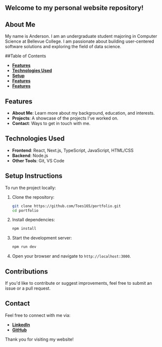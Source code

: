 ## Welcome to my personal website repository! 

## About Me
My name is Anderson. I am an undergraduate student majoring in Computer Science at Bellevue College. I am passionate about building user-centered software solutions and exploring the field of data science.

##Table of Contents
- [**Features**](https://github.com/Toes165/portfolio/edit/master/README.md#features)
- [**Technologies Used**](https://github.com/Toes165/portfolio/edit/master/README.md#technologies-used)
- [**Setup**](https://github.com/Toes165/portfolio/edit/master/README.md#setup-instructions)
- [**Features**](https://github.com/Toes165/portfolio/edit/master/README.md#contributions)
- [**Features**](https://github.com/Toes165/portfolio/edit/master/README.md#contact)

## Features
- **About Me**: Learn more about my background, education, and interests.
- **Projects**: A showcase of the projects I've worked on.
- **Contact**: Ways to get in touch with me.

## Technologies Used
- **Frontend**: React, Next.js, TypeScript, JavaScript, HTML/CSS
- **Backend**: Node.js
- **Other Tools**: Git, VS Code

## Setup Instructions
To run the project locally:

1. Clone the repository:
   ```bash
   git clone https://github.com/Toes165/portfolio.git
   cd portfolio
   ```
2. Install dependencies:
   ```bash
   npm install
   ```
3. Start the development server:
   ```bash
   npm run dev
   ```
4. Open your browser and navigate to `http://localhost:3000`.

## Contributions
If you'd like to contribute or suggest improvements, feel free to submit an issue or a pull request.

## Contact
Feel free to connect with me via:
- [**LinkedIn**](https://www.linkedin.com/in/andersonto26/)
- [**GitHub**](https://github.com/Toes165)

Thank you for visiting my website!

